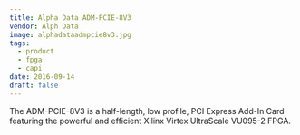```yaml
---
title: Alpha Data ADM-PCIE-8V3
vendor: Alph Data
image: alphadataadmpcie8v3.jpg
tags:
  - product
  - fpga
  - capi
date: 2016-09-14
draft: false
---
```


The ADM-PCIE-8V3 is a half-length, low profile, PCI Express Add-In Card featuring the powerful and efficient Xilinx Virtex UltraScale VU095-2 FPGA.
